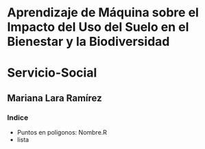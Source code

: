 # Aprendizaje de Máquina sobre el Impacto del Uso del Suelo en el Bienestar y la Biodiversidad
# Servicio-Social

## Mariana Lara Ramírez

### Indice

<ul>
<li>Puntos en poligonos: Nombre.R </li>
<li>lista</li>
</ul>


